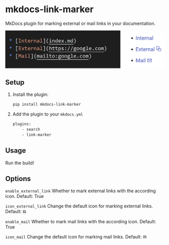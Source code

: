 # mkdocs-link-marker

MkDocs plugin for marking external or mail links in your documentation.

![comparison](https://github.com/timmeinerzhagen/mkdocs-link-marker/blob/main/docs/comparison.png)
## Setup

1. Install the plugin:
    ```bash
    pip install mkdocs-link-marker
    ```
2. Add the plugin to your `mkdocs.yml`
    ```bash
    plugins:
        - search
        - link-marker
    ```

## Usage

Run the build!

## Options

`enable_external_link`
Whether to mark external links with the according icon.
Default: True

`icon_external_link`
Change the default icon for marking external links.
Default: ⧉

`enable_mail`
Whether to mark mail links with the according icon.
Default: True

`icon_mail`
Change the default icon for marking mail links.
Default: ✉
